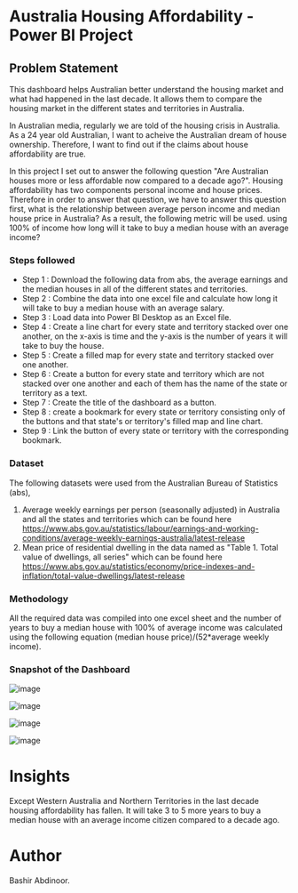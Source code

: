 
# Australia Housing Affordability - Power BI Project

## Problem Statement

This dashboard helps Australian better understand the housing market and what had happened in the last decade. It allows them to compare the housing market in the different states and territories in Australia.

In Australian media, regularly we are told of the housing crisis in Australia. As a 24 year old Australian, I want to acheive the Australian dream of house ownership. Therefore, I want to find out if the claims about house affordability are true. 

In this project I set out to answer the following question "Are Australian houses more or less affordable now compared to a decade ago?". Housing affordability has two components personal income and house prices. Therefore in order to answer that question, we have to answer this question first, what is the relationship between average person income and median house price in Australia? As a result, the following metric will be used. using 100% of income how long will it take to buy a median house with an average income? 



### Steps followed 

- Step 1 : Download the following data from abs, the average earnings and the median houses in all of the different states and territories.
- Step 2 : Combine the data into one excel file and calculate how long it will take to buy a median house with an average salary.
- Step 3 : Load data into Power BI Desktop as an Excel file.
- Step 4 : Create a line chart for every state and territory stacked over one another, on the x-axis is time and the y-axis is the number of years it will take to buy the house.
- Step 5 : Create a filled map for every state and territory stacked over one another.
- Step 6 : Create a button for every state and territory which are not stacked over one another and each of them has the name of the state or territory as a text.
- Step 7 : Create the title of the dashboard as a button.
- Step 8 : create a bookmark for every state or territory consisting only of the buttons and that state's or territory's filled map and line chart.
- Step 9 : Link the button of every state or territory with the corresponding bookmark.


### Dataset

The following datasets were used from the Australian Bureau of Statistics (abs),
1. Average weekly earnings per person (seasonally adjusted) in Australia and all the states and territories which can be found here https://www.abs.gov.au/statistics/labour/earnings-and-working-conditions/average-weekly-earnings-australia/latest-release
2. Mean price of residential dwelling in the data named as "Table 1. Total value of dwellings, all series" which can be found here https://www.abs.gov.au/statistics/economy/price-indexes-and-inflation/total-value-dwellings/latest-release

### Methodology

All the required data was compiled into one excel sheet and the number of years to buy a median house with 100% of average income was calculated using the following equation (median house price)/(52*average weekly income).

### Snapshot of the Dashboard

![image](https://github.com/Theeprotagonist/Projects/assets/112685391/ed3f7a82-cc54-4ba9-a11a-756a63aa9bf2)

![image](https://github.com/Theeprotagonist/Projects/assets/112685391/34738e19-8271-4880-a009-698f5558668c)

![image](https://github.com/Theeprotagonist/Projects/assets/112685391/fdc2e6f3-b8bd-4cd7-82ce-890419dd3574)

![image](https://github.com/Theeprotagonist/Projects/assets/112685391/a6b8f9a5-e04a-49fb-9360-c3d0dd99c447)

# Insights
Except Western Australia and Northern Territories in the last decade housing affordability has fallen. It will take 3 to 5 more years to buy a median house with an average income citizen compared to a decade ago.

# Author
Bashir Abdinoor. 
